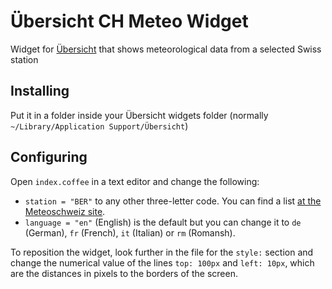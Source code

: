 # Übersicht CH Meteo Widget
Widget for [Übersicht](http://tracesof.net/uebersicht/) that shows meteorological data 
from a selected Swiss station

## Installing
Put it in a folder inside your Übersicht widgets folder 
(normally `~/Library/Application Support/Übersicht`)

## Configuring
Open `index.coffee` in a text editor and change the following:

* `station = "BER"` to any other three-letter code. You can find a list [at the Meteoschweiz site](http://www.meteoschweiz.admin.ch/home/mess-und-prognosesysteme/bodenstationen/automatisches-messnetz.html).
* `language = "en"` (English) is the default but you can change it to `de` (German), `fr` (French), `it` (Italian) or `rm` (Romansh).

To reposition the widget, look further in the file for 
the `style:` section and change the numerical value 
of the lines `top: 100px` and `left: 10px`, 
which are the distances in pixels to the borders of the screen.